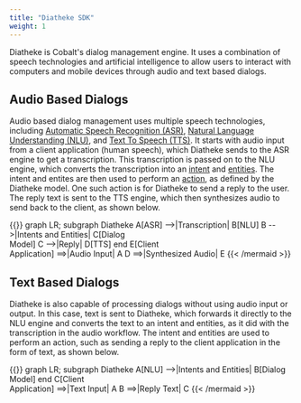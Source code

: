 ```yaml
---
title: "Diatheke SDK"
weight: 1
---
```


Diatheke is Cobalt's dialog management engine. It uses a combination of
speech technologies and artificial intelligence to allow users to interact
with computers and mobile devices through audio and text based dialogs.


## Audio Based Dialogs
Audio based dialog management uses multiple speech technologies, including
[Automatic Speech Recognition (ASR)](glossary#asr),
[Natural Language Understanding (NLU)](glossary#nlu), and
[Text To Speech (TTS)](glossary#tts). It starts with audio input from a
client application (human speech), which Diatheke sends to the ASR engine
to get a transcription. This transcription is passed on to the NLU engine,
which converts the transcription into an [intent](glossary#intent) and
[entities](glossary#entity). The intent and entites are then used to
perform an [action](glossary#action), as defined by the Diatheke model.
One such action is for Diatheke to send a reply to the user. The reply text
is sent to the TTS engine, which then synthesizes audio to send back to the
client, as shown below.

{{<mermaid align="center">}}
graph LR;
    subgraph Diatheke
        A[ASR] -->|Transcription| B[NLU]
        B -->|Intents and Entities| C[Dialog</br>Model]
        C -->|Reply| D[TTS]
    end
    E[Client</br>Application] ==>|Audio Input| A
    D ==>|Synthesized Audio| E
{{< /mermaid >}}


## Text Based Dialogs
Diatheke is also capable of processing dialogs without using audio input or
output. In this case, text is sent to Diatheke, which forwards it directly
to the NLU engine and converts the text to an intent and entities, as it
did with the transcription in the audio workflow. The intent and entities
are used to perform an action, such as sending a reply to the client
application in the form of text, as shown below.

{{<mermaid align="center">}}
graph LR;
    subgraph Diatheke
        A[NLU] -->|Intents and Entities| B[Dialog</br>Model]
    end
    C[Client</br>Application] ==>|Text Input| A
    B ==>|Reply Text| C
{{< /mermaid >}}
